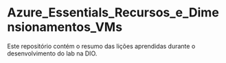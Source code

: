 # Azure_Essentials_Recursos_e_Dimensionamentos_VMs
Este repositório contém o resumo das lições aprendidas durante o desenvolvimento do lab na DIO.
